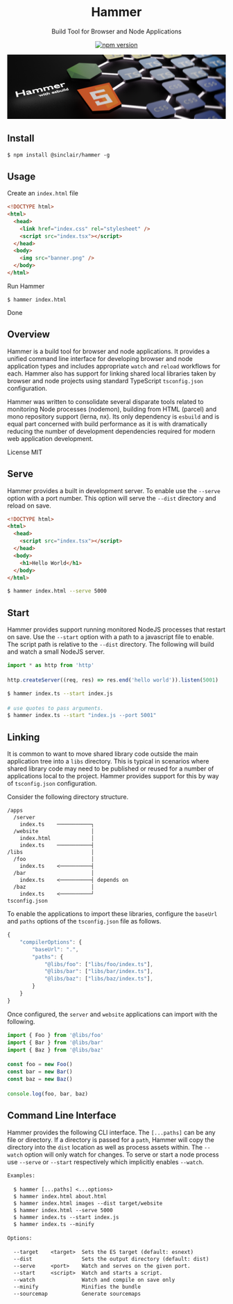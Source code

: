 <div align='center'>

<h1>Hammer</h1>

<p>Build Tool for Browser and Node Applications</p>

[![npm version](https://badge.fury.io/js/%40sinclair%2Fhammer.svg)](https://badge.fury.io/js/%40sinclair%2Fhammer)

<img src="doc/hammer.png" />

</div>

## Install

```shell
$ npm install @sinclair/hammer -g
```

## Usage

Create an `index.html` file
```html
<!DOCTYPE html>
<html>
  <head>
    <link href="index.css" rel="stylesheet" />
    <script src="index.tsx"></script>
  </head>
  <body>
    <img src="banner.png" />
  </body>
</html>
```
Run Hammer
```shell
$ hammer index.html
```
Done

## Overview

Hammer is a build tool for browser and node applications. It provides a unified command line interface for developing browser and node application types and includes appropriate `watch` and `reload` workflows for each. Hammer also has support for linking shared local libraries taken by browser and node projects using standard TypeScript `tsconfig.json` configuration.

Hammer was written to consolidate several disparate tools related to monitoring Node processes (nodemon), building from HTML (parcel) and mono repository support (lerna, nx). Its only dependency is `esbuild` and is equal part concerned with build performance as it is with dramatically reducing the number of development dependencies required for modern web application development.

License MIT

## Serve

Hammer provides a built in development server. To enable use the `--serve` option with a port number. This option will serve the `--dist` directory and reload on save.

```html
<!DOCTYPE html>
<html>
  <head>
    <script src="index.tsx"></script>
  </head>
  <body>
    <h1>Hello World</h1>
  </body>
</html>
```

```bash
$ hammer index.html --serve 5000
```

## Start

Hammer provides support running monitored NodeJS processes that restart on save. Use the `--start` option with a path to a javascript file to enable. The script path is relative to the `--dist` directory. The following will build and watch a small NodeJS server.

```typescript
import * as http from 'http'

http.createServer((req, res) => res.end('hello world')).listen(5001)
```
```bash
$ hammer index.ts --start index.js

# use quotes to pass arguments.
$ hammer index.ts --start "index.js --port 5001"
```

## Linking

It is common to want to move shared library code outside the main application tree into a `libs` directory. This is typical in scenarios where shared library code may need to be published or reused for a number of applications local to the project. Hammer provides support for this by way of `tsconfig.json` configuration. 

Consider the following directory structure.

```shell
/apps
  /server
    index.ts    ───────────┐
  /website                 │
    index.html             │
    index.ts    ───────────┤ 
/libs                      │
  /foo                     │
    index.ts    <──────────┤
  /bar                     │
    index.ts    <──────────┤ depends on
  /baz                     │
    index.ts    <──────────┘
tsconfig.json
```
To enable the applications to import these libraries, configure the `baseUrl` and `paths` options of the `tsconfig.json` file as follows.

```javascript
{
    "compilerOptions": {
        "baseUrl": ".",
        "paths": {
            "@libs/foo": ["libs/foo/index.ts"],
            "@libs/bar": ["libs/bar/index.ts"],
            "@libs/baz": ["libs/baz/index.ts"],
        }
    }
}
```

Once configured, the `server` and `website` applications can import with the following.

```typescript
import { Foo } from '@libs/foo'
import { Bar } from '@libs/bar'
import { Baz } from '@libs/baz'

const foo = new Foo()
const bar = new Bar()
const baz = new Baz()

console.log(foo, bar, baz)
```

## Command Line Interface

Hammer provides the following CLI interface. The `[...paths]` can be any file or directory. If a directory is passed for a `path`, Hammer will copy the directory into the `dist` location as well as process assets within. The `--watch` option will only watch for changes. To serve or start a node process use `--serve` or `--start` respectively which implicitly enables `--watch`.

```
Examples:

  $ hammer [...paths] <...options>
  $ hammer index.html about.html
  $ hammer index.html images --dist target/website
  $ hammer index.html --serve 5000
  $ hammer index.ts --start index.js
  $ hammer index.ts --minify

Options:

  --target    <target>  Sets the ES target (default: esnext)
  --dist                Sets the output directory (default: dist)
  --serve     <port>    Watch and serves on the given port.
  --start     <script>  Watch and starts a script.
  --watch               Watch and compile on save only
  --minify              Minifies the bundle
  --sourcemap           Generate sourcemaps
```
